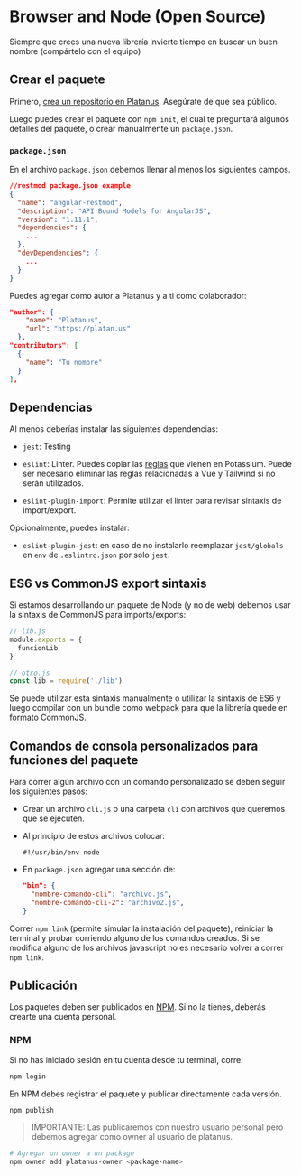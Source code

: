 # Browser and Node (Open Source)

Siempre que crees una nueva librería invierte tiempo en buscar un buen nombre (compártelo con el equipo)

## Crear el paquete

Primero, [crea un repositorio en Platanus](https://github.com/organizations/platanus/repositories/new). Asegúrate de que sea público.

Luego puedes crear el paquete con `npm init`, el cual te preguntará algunos detalles del paquete, o crear manualmente un `package.json`.

### `package.json`

En el archivo `package.json` debemos llenar al menos los siguientes campos.

```json
//restmod package.json example
{
  "name": "angular-restmod",
  "description": "API Bound Models for AngularJS",
  "version": "1.11.1",
  "dependencies": {
    ...
  },
  "devDependencies": {
    ...
  }
}
```

Puedes agregar como autor a Platanus y a ti como colaborador:

```json
"author": {
    "name": "Platanus",
    "url": "https://platan.us"
  },
"contributors": [
  {
    "name": "Tu nombre"
  }
],
```

## Dependencias

Al menos deberías instalar las siguientes dependencias:

* `jest`: Testing

* `eslint`: Linter. Puedes copiar las [reglas](https://github.com/platanus/potassium/blob/master/lib/potassium/assets/.eslintrc.json) que vienen en Potassium. Puede ser necesario eliminar las reglas relacionadas a Vue y Tailwind si no serán utilizados.

* `eslint-plugin-import`: Permite utilizar el linter para revisar sintaxis de import/export.

Opcionalmente, puedes instalar:

* `eslint-plugin-jest`: en caso de no instalarlo reemplazar `jest/globals` en `env` de `.eslintrc.json` por solo `jest`.

## ES6 vs CommonJS export sintaxis

Si estamos desarrollando un paquete de Node (y no de web) debemos usar la sintaxis de CommonJS para imports/exports:

```javascript
// lib.js
module.exports = {
  funcionLib
}
```

```javascript
// otro.js
const lib = require('./lib')
```

Se puede utilizar esta sintaxis manualmente o utilizar la sintaxis de ES6 y luego compilar con un bundle como webpack para que la librería quede en formato CommonJS.

## Comandos de consola personalizados para funciones del paquete

Para correr algún archivo con un comando personalizado se deben seguir los siguientes pasos:

* Crear un archivo `cli.js` o una carpeta `cli` con archivos que queremos que se ejecuten.

* Al principio de estos archivos colocar:

    ```plain text
    #!/usr/bin/env node
    ```

* En `package.json` agregar una sección de:

    ```json
    "bin": {
      "nombre-comando-cli": "archivo.js",
      "nombre-comando-cli-2": "archivo2.js",
    }
    ```

Correr `npm link` (permite simular la instalación del paquete), reiniciar la terminal y probar corriendo alguno de los comandos creados.
Si se modifica alguno de los archivos javascript no es necesario volver a correr `npm link`.

## Publicación

Los paquetes deben ser publicados en [NPM](http://npmjs.com/). Si no la tienes, deberás crearte una cuenta personal.

### NPM

Si no has iniciado sesión en tu cuenta desde tu terminal, corre:

```bash
npm login
```

En NPM debes registrar el paquete y publicar directamente cada versión.

```bash
npm publish
```

> IMPORTANTE: Las publicaremos con nuestro usuario personal pero debemos agregar como owner al usuario de platanus.

```bash
# Agregar un owner a un package
npm owner add platanus-owner <package-name>
```


